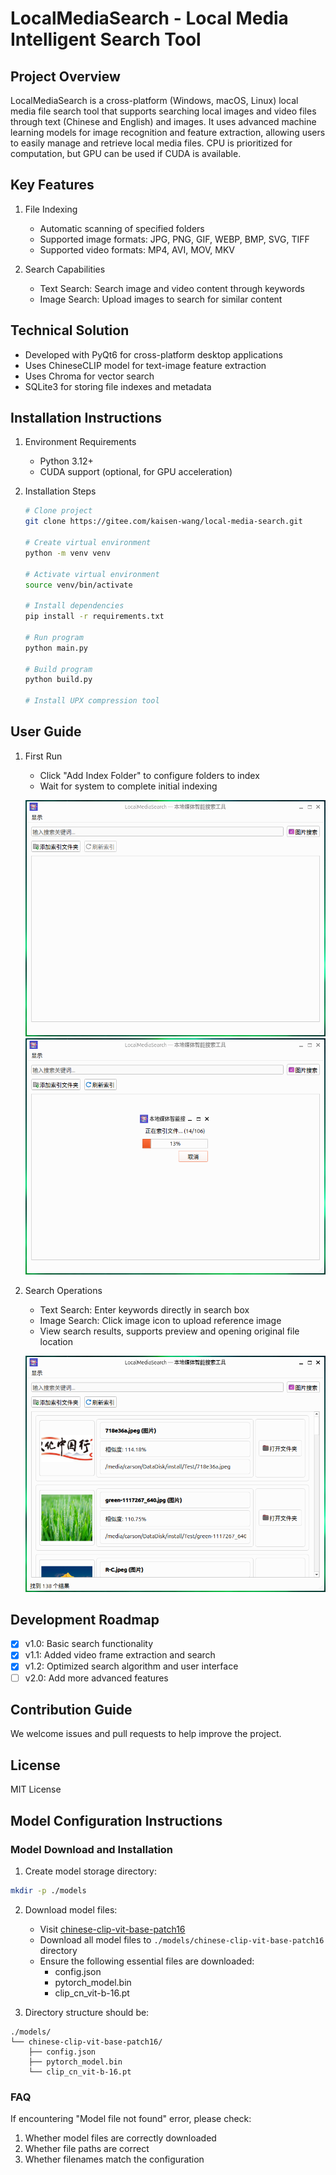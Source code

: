 # LocalMediaSearch - Local Media Intelligent Search Tool

## Project Overview
LocalMediaSearch is a cross-platform (Windows, macOS, Linux) local media file search tool that supports searching local images and video files through text (Chinese and English) and images. It uses advanced machine learning models for image recognition and feature extraction, allowing users to easily manage and retrieve local media files. CPU is prioritized for computation, but GPU can be used if CUDA is available.

## Key Features
1. File Indexing
   - Automatic scanning of specified folders
   - Supported image formats: JPG, PNG, GIF, WEBP, BMP, SVG, TIFF
   - Supported video formats: MP4, AVI, MOV, MKV
   
2. Search Capabilities
   - Text Search: Search image and video content through keywords
   - Image Search: Upload images to search for similar content
   
## Technical Solution
- Developed with PyQt6 for cross-platform desktop applications
- Uses ChineseCLIP model for text-image feature extraction
- Uses Chroma for vector search
- SQLite3 for storing file indexes and metadata

## Installation Instructions
1. Environment Requirements
   - Python 3.12+
   - CUDA support (optional, for GPU acceleration)

2. Installation Steps
   ```bash
   # Clone project
   git clone https://gitee.com/kaisen-wang/local-media-search.git
   
   # Create virtual environment
   python -m venv venv
   
   # Activate virtual environment
   source venv/bin/activate
   
   # Install dependencies
   pip install -r requirements.txt
   
   # Run program
   python main.py

   # Build program
   python build.py
   
   # Install UPX compression tool
   ```

## User Guide
1. First Run
   - Click "Add Index Folder" to configure folders to index
   - Wait for system to complete initial indexing
   
   ![](./resources/1.png)  
   ![](./resources/2.png)  

2. Search Operations
   - Text Search: Enter keywords directly in search box
   - Image Search: Click image icon to upload reference image
   - View search results, supports preview and opening original file location

   ![](./resources/3.png)  

## Development Roadmap
- [X] v1.0: Basic search functionality
- [X] v1.1: Added video frame extraction and search
- [X] v1.2: Optimized search algorithm and user interface
- [ ] v2.0: Add more advanced features

## Contribution Guide
We welcome issues and pull requests to help improve the project.

## License
MIT License 

## Model Configuration Instructions

### Model Download and Installation
1. Create model storage directory:
```bash
mkdir -p ./models
```

2. Download model files:
   - Visit [chinese-clip-vit-base-patch16](https://huggingface.co/OFA-Sys/chinese-clip-vit-base-patch16)
   - Download all model files to `./models/chinese-clip-vit-base-patch16` directory
   - Ensure the following essential files are downloaded:
     - config.json
     - pytorch_model.bin
     - clip_cn_vit-b-16.pt

3. Directory structure should be:
```
./models/
└── chinese-clip-vit-base-patch16/
    ├── config.json
    ├── pytorch_model.bin
    └── clip_cn_vit-b-16.pt
```

### FAQ
If encountering "Model file not found" error, please check:
1. Whether model files are correctly downloaded
2. Whether file paths are correct
3. Whether filenames match the configuration
